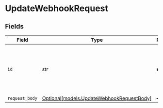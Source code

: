 # UpdateWebhookRequest


## Fields

| Field                                                                              | Type                                                                               | Required                                                                           | Description                                                                        |
| ---------------------------------------------------------------------------------- | ---------------------------------------------------------------------------------- | ---------------------------------------------------------------------------------- | ---------------------------------------------------------------------------------- |
| `id`                                                                               | *str*                                                                              | :heavy_check_mark:                                                                 | Provide the ID of the item you want to perform this operation on.                  |
| `request_body`                                                                     | [Optional[models.UpdateWebhookRequestBody]](../models/updatewebhookrequestbody.md) | :heavy_minus_sign:                                                                 | N/A                                                                                |